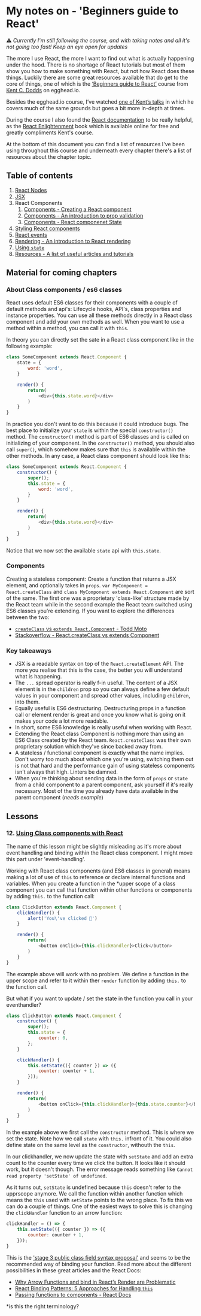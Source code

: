 # My notes on - 'Beginners guide to React'

⚠️ *Currently I'm still following the course, and with taking notes and all it's not going too fast! Keep an eye open for updates*

The more I use React, the more I want to find out what is actually happening under the hood. There is no shortage of React tutorials but most of them show you how to make something with React, but not how React does these things. Luckily there are some great resources available that do get to the core of things, one of which is the [‘Beginners guide to React’](https://egghead.io/courses/the-beginner-s-guide-to-reactjs) course from [Kent C. Dodds](https://twitter.com/kentcdodds) on egghead.io.

Besides the egghead.io course, I’ve watched [one of Kent’s talks](https://youtu.be/pugPxYH96TU) in which he covers much of the same grounds but goes a bit more in-depth at times.

During the course I also found the [React documentation](https://reactjs.org/docs/) to be really helpful, as the [React Enlightenment](https://www.reactenlightenment.com/) book which is available online for free and greatly compliments Kent's course.

At the bottom of this document you can find a list of resources I've been using throughout this course and underneath every chapter there's a list of resources about the chapter topic.

## Table of contents

1. [React Nodes](/react-nodes.md)
1. [JSX](/react-jsx.md)
1. React Components
    1. [Components - Creating a React component](/react-components-creating-a-component.md)
    1. [Components - An introduction to prop validation](/react-components-proptype-validation.md)
    1. [Components - React componenet State](/react-components-state.md)
1. [Styling React components](/react-components-styling.md)
1. [React events](react-events.md)
1. [Rendering - An introduction to React rendering](react-rendering-introduction.md)
1. [Using `state`](react-rendering-introduction.md)
1. [Resources - A list of useful articles and tutorials](react-useful-resources-articles-tutorials.md)

## Material for coming chapters

### About Class components / es6 classes

React uses default ES6 classes for their components with a couple of default methods and api's: Lifecycle hooks, API's, class properties and instance properties. You can use all these methods directly in a React class component and add your own methods as well. When you want to use a method within a method, you can call it with `this`.

In theory you can directly set the sate in a React class component like in the following example:

```javascript
class SomeComponent extends React.Component {
    state = {
        word: 'word',
    }

    render() {
        return(
            <div>{this.state.word}</div>
        )
    }
}
```

In practice you don't want to do this because it could introduce bugs. The best place to initialize your `state` is within the special `constructor()` method. The `constructor()` method is part of ES6 classes and is called on initializing of your component. In the `constructor()` method, you should also call `super()`, which somehow makes sure that `this` is available within the other methods. In any case, a React class component should look like this:

```javascript
class SomeComponent extends React.Component {
    constructor() {
        super();
        this.state = {
            word: 'word',
        }
    }

    render() {
        return(
            <div>{this.state.word}</div>
        )
    }
}
```

Notice that we now set the available `state` api with `this.state`.

### Components

Creating a stateless component: Create a function that returns a JSX element, and optionally takes in `props`.
`var MyComponent = React.createClass` and `class MyComponent extends React.Component` are sort of the same. The first one was a proprietary 'class-like' structure made by the React team while in the second example the React team switched using ES6 classes you're extending. If you want to explore the differences between the two:

- [`createClass` vs `extends React.Component` - Todd Moto](https://toddmotto.com/react-create-class-versus-component/)
- [Stackoverflow - React.createClass vs extends Component](https://stackoverflow.com/questions/33526493/react-createclass-vs-extends-component)

### Key takeaways

- JSX is a readable syntax on top of the  `React.createElement` API. The more you realise that this is the case, the better you will understand what is happening.
- The `...` spread operator is really f-in useful. The content of a JSX element is in the `children` prop so you can always define a few default values in your component and spread other values, including `children`, into them.
- Equally useful is ES6 destructuring. Destructuring props in a function call or element render is great and once you know what is going on it makes your code a lot more readable.
- In short, some ES6 knowledge is really useful when working with React.
- Extending the React class Component is nothing more than using an ES6 Class created by the React team. `React.createClass` was their own proprietary solution which they've since backed away from.
- A stateless / functional component is exactly what the name implies. Don't worry too much about which one you're using, switching them out is not that hard and the performance gain of using stateless components isn't always that high. Linters be damned.
- When you're thinking about sending data in the form of `props` or `state` from a child component to a parent component, ask yourself if it's really necessary. Most of the time you already have data available in the parent component (*needs example*)


## Lessons

### 12. [Using Class components with React](https://egghead.io/lessons/egghead-use-class-components-with-react)

The name of this lesson might be slightly misleading as it's more about event handling and binding within the React class component. I might move this part under 'event-handling'.

Working with React class components (and ES6 classes in general) means making a lot of use of `this` to reference or declare internal functions and variables. When you create a function in the *upper scope of a class component you can call that function within other functions or components by adding `this.` to the function call:

```javascript
class ClickButton extends React.Component {
    clickHandler() {
        alert('You\'ve clicked 🎉')
    }

    render() {
        return(
            <button onClick={this.clickHandler}>Click</button>
        )
    }
}
```

The example above will work with no problem. We define a function in the upper scope and refer to it within ther `render` function by adding `this.` to the function call.

But what if you want to update / set the state in the function you call in your eventhandler?

```javascript
class ClickButton extends React.Component {
    constructor() {
        super();
        this.state = {
            counter: 0,
        };
    }

    clickHandler() {
        this.setState(({ counter }) => ({
            counter: counter + 1,
        }));
    }

    render() {
        return(
            <button onClick={this.clickHandler}>{this.state.counter}</button>
        )
    }
}
```

In the example above we first call the `constructor` method. This is where we set the state. Note how we call `state` with `this.` infront of it. You could also define state on the same level as the `constructor`, withouth the `this`.

In our clickhandler, we now update the state with `setState` and add an extra count to the counter every time we click the button. It looks like it should work, but it doesn't though. The error message reads something like `Cannot read property 'setState' of undefined`.

As it turns out, `setState` is undefined because `this` doesn't refer to the upprscope anymore. We call the function within another function which means the `this` used with `setState` points to the wrong place. To fix this we can do a couple of things. One of the easiest ways to solve this is changing the `clickHandler` function to an arrow function:

```javascript
clickHandler = () => {
    this.setState(({ counter }) => ({
        counter: counter + 1,
    }));
}
```

This is the ['stage 3 public class field syntax proposal'](https://github.com/tc39/proposal-class-fields) and seems to be the recommended way of binding your function. Read more about the different possibilities in these great articles and the React Docs:

- [Why Arrow Functions and bind in React’s Render are Problematic](https://medium.freecodecamp.org/why-arrow-functions-and-bind-in-reacts-render-are-problematic-f1c08b060e36)
- [React Binding Patterns: 5 Approaches for Handling `this`](https://medium.freecodecamp.org/react-binding-patterns-5-approaches-for-handling-this-92c651b5af56)
- [Passing functions to components - React Docs](https://reactjs.org/docs/faq-functions.html#how-do-i-bind-a-function-to-a-component-instance)

*is this the right terminology?